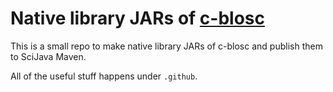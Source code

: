 # Native library JARs of [c-blosc](https://github.com/Blosc/c-blosc)

This is a small repo to make native library JARs of c-blosc and publish them to SciJava Maven.

All of the useful stuff happens under `.github`.
